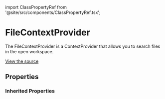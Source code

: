 import ClassPropertyRef from '@site/src/components/ClassPropertyRef.tsx';

# FileContextProvider

The FileContextProvider is a ContextProvider that allows you to search files in the open workspace.

[View the source](https://github.com/continuedev/continue/tree/main/server/continuedev/plugins/context_providers/file.py)

## Properties

### Inherited Properties

<ClassPropertyRef name='title' details='{&quot;title&quot;: &quot;Title&quot;, &quot;default&quot;: &quot;file&quot;, &quot;type&quot;: &quot;string&quot;}' required={false} default="file"/>
<ClassPropertyRef name='display_title' details='{&quot;title&quot;: &quot;Display Title&quot;, &quot;default&quot;: &quot;Files&quot;, &quot;type&quot;: &quot;string&quot;}' required={false} default="Files"/>
<ClassPropertyRef name='description' details='{&quot;title&quot;: &quot;Description&quot;, &quot;default&quot;: &quot;Reference files in the current workspace&quot;, &quot;type&quot;: &quot;string&quot;}' required={false} default="Reference files in the current workspace"/>
<ClassPropertyRef name='dynamic' details='{&quot;title&quot;: &quot;Dynamic&quot;, &quot;default&quot;: false, &quot;type&quot;: &quot;boolean&quot;}' required={false} default="False"/>
<ClassPropertyRef name='requires_query' details='{&quot;title&quot;: &quot;Requires Query&quot;, &quot;description&quot;: &quot;Indicates whether the ContextProvider requires a query. For example, the SearchContextProvider requires you to type &#x27;@search &lt;STRING_TO_SEARCH&gt;&#x27;. This will change the behavior of the UI so that it can indicate the expectation for a query.&quot;, &quot;default&quot;: false, &quot;type&quot;: &quot;boolean&quot;}' required={false} default="False"/>

